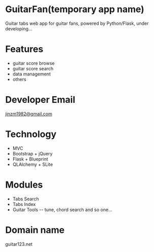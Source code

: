 GuitarFan(temporary app name)
===

Guitar tabs web app for guitar fans, powered by Python/Flask, under developing...

# Features

* guitar score browse
* guitar score search
* data management
* others

# Developer Email

jinzm1982@gmail.com

# Technology
* MVC
* Bootstrap + jQuery<br />
* Flask + Blueprint<br />
* QLAlchemy + SLite<br />

# Modules
* Tabs Search
* Tabs Index
* Guitar Tools -- tune, chord search and so one...

# Domain name
guitar123.net